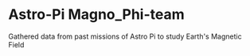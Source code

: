 # Astro-Pi Magno_Phi-team
Gathered data from past missions of Astro Pi to study Earth's Magnetic Field
